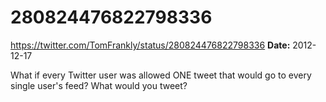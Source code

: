 # 280824476822798336
https://twitter.com/TomFrankly/status/280824476822798336
**Date:** 2012-12-17

What if every Twitter user was allowed ONE tweet that would go to every single user's feed? What would you tweet?
